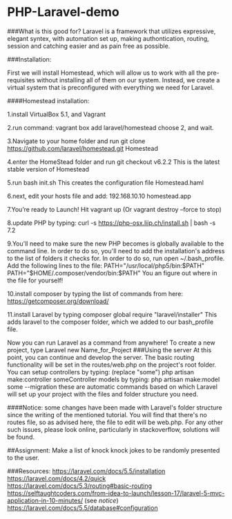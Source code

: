 # PHP-Laravel-demo

###What is this good for?
Laravel is a framework that utilizes expressive, elegant syntex, with automation set up, making authontication, routing, session and catching easier and as pain free as possible.


###Installation:

First we will install Homestead, which will allow us to work with all the pre-requisites without installing all of them on our system. Instead, we create a virtual system that is preconfigured with everything we need for Laravel.

####Homestead installation:

1.install VirtualBox 5.1, and Vagrant

2.run command: 
vagrant box add laravel/homestead 
choose 2, and wait.

3.Navigate to your home folder and run 
git clone https://github.com/laravel/homestead.git Homestead

4.enter the HomeStead folder and run 
	git checkout v6.2.2
This is the latest stable version of Homestead

5.run 
	bash init.sh
This creates the configuration file Homestead.haml

6.next, edit your hosts file and add: 
	192.168.10.10  homestead.app
	
7.You’re ready to Launch!
Hit vagrant up 
(Or vagrant destroy –force to stop)

8.update PHP by typing:
curl -s https://php-osx.liip.ch/install.sh | bash -s 7.2

9.You'll need to make sure the new PHP becomes is globally available to the command line. In order to do so, you'll need to add the installation's address to the list of folders it checks for. In order to do so, run open ~/.bash_profile.
Add the following lines to the file:
PATH="/usr/local/php5/bin:$PATH"
PATH="$HOME/.composer/vendor/bin:$PATH"
You an figure out where in the file for yourself!

10.install composer by typing the list of commands from here:
https://getcomposer.org/download/

11.install Laravel by typing composer global require "laravel/installer"
This adds laravel to the composer folder, which we added to our bash_profile file. 

Now you can run Laravel as a command from anywhere!
To create a new project, type Laravel new Name_for_Project
###Using the server
At this point, you can continue and develop the server. The basic routing functionality will be set in the routes/web.php on the project's root folder. You can setup controllers by typing: (replace "some")
	php artisan make:controller someController
models by typing:
	php artisan make:model some --migration
these are automatic commands based on which Laravel will set up your project with the files and folder structure you need.



####Notice:
some changes have been made with Laravel's folder structure since the writing of the mentioned tutorial.
You will find that there's no routes file, so as advised here, the file to edit will be web.php. For any other such issues, please look online, particularly in stackoverflow, solutions will be found.


##Assignment:
Make a list of knock knock jokes to be randomly presented to the user.

###Resources:
https://laravel.com/docs/5.5/installation
https://laravel.com/docs/4.2/quick
https://laravel.com/docs/5.3/routing#basic-routing
https://selftaughtcoders.com/from-idea-to-launch/lesson-17/laravel-5-mvc-application-in-10-minutes/ (see *notice*)
https://laravel.com/docs/5.5/database#configuration

